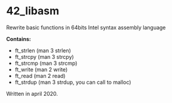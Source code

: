 # 42_libasm
Rewrite basic functions in 64bits Intel syntax assembly language

**Contains:**
  - ft_strlen (man 3 strlen)
  - ft_strcpy (man 3 strcpy)
  - ft_strcmp (man 3 strcmp)
  - ft_write (man 2 write)
  - ft_read (man 2 read)
  - ft_strdup (man 3 strdup, you can call to malloc)
 
 
Written in april 2020.
